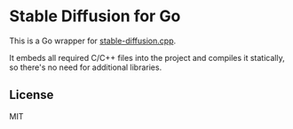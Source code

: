 # Stable Diffusion for Go

This is a Go wrapper for [stable-diffusion.cpp](https://github.com/leejet/stable-diffusion.cpp).

It embeds all required C/C++ files into the project and compiles it statically, so there's no need for additional libraries.

## License

MIT